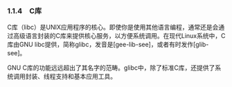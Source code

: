 ### 1.1.4　C库

C库（libc）是UNIX应用程序的核心。即使你是使用其他语言编程，通常还是会通过高级语言封装的C库来提供核心服务，以方便系统调用。在现代Linux系统中，C库由GNU libc提供，简称glibc，发音是[gee-lib-see]，或者有时发作[glib-see]。

GNU C库的功能远远超出了其名字的范畴。glibc中，除了标准C库，还提供了系统调用封装、线程支持和基本应用工具。

